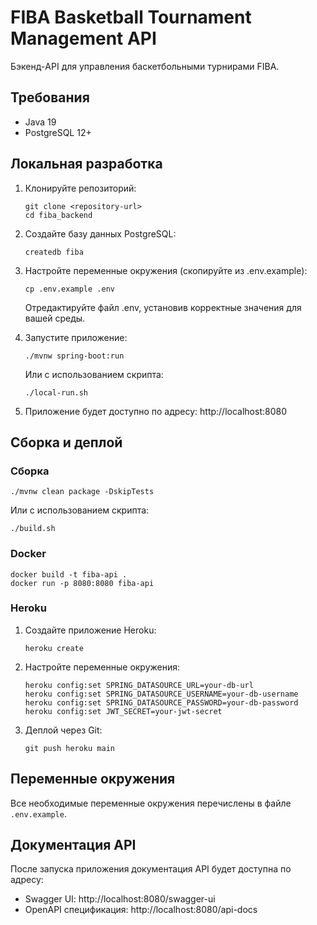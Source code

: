 # FIBA Basketball Tournament Management API

Бэкенд-API для управления баскетбольными турнирами FIBA.

## Требования

- Java 19
- PostgreSQL 12+

## Локальная разработка

1. Клонируйте репозиторий:
   ```
   git clone <repository-url>
   cd fiba_backend
   ```

2. Создайте базу данных PostgreSQL:
   ```
   createdb fiba
   ```

3. Настройте переменные окружения (скопируйте из .env.example):
   ```
   cp .env.example .env
   ```
   
   Отредактируйте файл .env, установив корректные значения для вашей среды.

4. Запустите приложение:
   ```
   ./mvnw spring-boot:run
   ```
   
   Или с использованием скрипта:
   ```
   ./local-run.sh
   ```

5. Приложение будет доступно по адресу: http://localhost:8080

## Сборка и деплой

### Сборка

```
./mvnw clean package -DskipTests
```

Или с использованием скрипта:
```
./build.sh
```

### Docker

```
docker build -t fiba-api .
docker run -p 8080:8080 fiba-api
```

### Heroku

1. Создайте приложение Heroku:
   ```
   heroku create
   ```

2. Настройте переменные окружения:
   ```
   heroku config:set SPRING_DATASOURCE_URL=your-db-url
   heroku config:set SPRING_DATASOURCE_USERNAME=your-db-username
   heroku config:set SPRING_DATASOURCE_PASSWORD=your-db-password
   heroku config:set JWT_SECRET=your-jwt-secret
   ```

3. Деплой через Git:
   ```
   git push heroku main
   ```

## Переменные окружения

Все необходимые переменные окружения перечислены в файле `.env.example`.

## Документация API

После запуска приложения документация API будет доступна по адресу:
- Swagger UI: http://localhost:8080/swagger-ui
- OpenAPI спецификация: http://localhost:8080/api-docs 